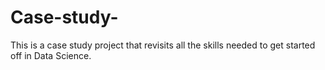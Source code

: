 # Case-study-

This is a case study project that revisits all the skills needed to get started off in Data Science. 